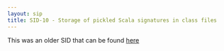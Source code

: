 ```yaml
---
layout: sip
title: SID-10 - Storage of pickled Scala signatures in class files
---
```


This was an older SID that can be found [here](http://www.scala-lang.org/sid/10)